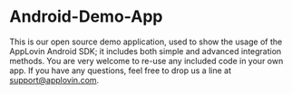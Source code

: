 Android-Demo-App
================

This is our open source demo application, used to show the usage of the AppLovin Android SDK; it includes both simple and advanced integration methods. You are very welcome to re-use any included code in your own app. If you have any questions, feel free to drop us a line at support@applovin.com.
